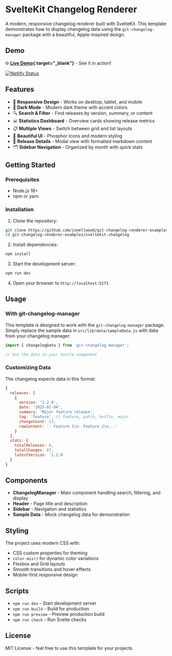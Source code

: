 # SvelteKit Changelog Renderer

A modern, responsive changelog renderer built with SvelteKit. This template demonstrates how to display changelog data using the `git-changelog-manager` package with a beautiful, Apple-inspired design.

## Demo

🌐 **[Live Demo](https://svelte.jonellwood.dev){:target="_blank"}** - See it in action!

[![Netlify Status](https://api.netlify.com/api/v1/badges/49bbde6d-4b1f-4967-b5d9-2c01bf5d0d66/deploy-status)](https://app.netlify.com/projects/svelte-changelog-demo/deploys)

## Features

- 📱 **Responsive Design** - Works on desktop, tablet, and mobile
- 🌙 **Dark Mode** - Modern dark theme with accent colors
- 🔍 **Search & Filter** - Find releases by version, summary, or content
- 📊 **Statistics Dashboard** - Overview cards showing release metrics
- 📋 **Multiple Views** - Switch between grid and list layouts
- 🎨 **Beautiful UI** - Phosphor Icons and modern styling
- 📝 **Release Details** - Modal view with formatted markdown content
- 🗂️ **Sidebar Navigation** - Organized by month with quick stats

## Getting Started

### Prerequisites

- Node.js 18+ 
- npm or yarn

### Installation

1. Clone the repository:
```bash
git clone https://github.com/jonellwood/git-changelog-renderer-examples.git
cd git-changelog-renderer-examples/sveltekit-changelog
```

2. Install dependencies:
```bash
npm install
```

3. Start the development server:
```bash
npm run dev
```

4. Open your browser to `http://localhost:5173`

## Usage

### With git-changelog-manager

This template is designed to work with the `git-changelog-manager` package. Simply replace the sample data in `src/lib/data/sampleData.js` with data from your changelog manager:

```javascript
import { changelogData } from 'git-changelog-manager';

// Use the data in your Svelte component
```

### Customizing Data

The changelog expects data in this format:

```javascript
{
  releases: [
    {
      version: '1.2.0',
      date: '2025-01-04',
      summary: 'Major feature release',
      tag: 'feature', // feature, patch, hotfix, major
      changeCount: 12,
      rawContent: '- Feature 1\n- Feature 2\n...'
    }
  ],
  stats: {
    totalReleases: 6,
    totalChanges: 67,
    latestVersion: '1.2.0'
  }
}
```

## Components

- **ChangelogManager** - Main component handling search, filtering, and display
- **Header** - Page title and description
- **Sidebar** - Navigation and statistics
- **Sample Data** - Mock changelog data for demonstration

## Styling

The project uses modern CSS with:
- CSS custom properties for theming
- `color-mix()` for dynamic color variations
- Flexbox and Grid layouts
- Smooth transitions and hover effects
- Mobile-first responsive design

## Scripts

- `npm run dev` - Start development server
- `npm run build` - Build for production
- `npm run preview` - Preview production build
- `npm run check` - Run Svelte checks

## License

MIT License - feel free to use this template for your projects.
